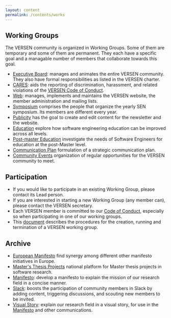 ```yaml
---
layout: content
permalink: /contents/works
---
```


## Working Groups

The VERSEN community is organized in Working Groups. Some of them are temporary and some of them are permanent. They each have a specific goal and a managable number of members that collaborate towards this goal.

* [Executive Board](/contents/works/executive-board): manages and animates the entire VERSEN community. They also have formal responsibilities as listed in the VERSEN charter.
* [CARES](/contents/works/cares): aids the reporting of discrimination, harassment, and related violations of the [VERSEN Code of Conduct](/contents/about/code-of-conduct).
* [Web](/contents/works/web): manages, implements and maintains the VERSEN website, the member administration and mailing lists.
* [Symposium](/contents/works/symposium) comprises the people that organize the yearly SEN symposium. Its members are different every year.
* [Publicity](/contents/works/publicity) has the goal to create and edit content for the newsletter and the website.
* [Education](/contents/works/education) explore how software engineering education can be improved across all levels.
* [Post-master Education](/contents/works/se-postmaster) investigate the needs of Software Engineers for education at the post-Master level.
* [Communication Plan](/contents/works/communication-plan) formulation of a strategic communication plan.
* [Community Events](/contents/works/community-events) organization of regular opportunities for the VERSEN community to meet.

## Participation

* If you would like to participate in an existing Working Group, please contact its Lead person.
* If you are interested in starting a new Working Group (any member can), please contact the VERSEN secretary.
* Each VERSEN member is committed to our [Code of Conduct](/contents/about/code-of-conduct), especially so when participating in one of our working groups.
* This [document](/assets/pdf/working-groups.pdf) describes the procedures for the creation, running and termination of a VERSEN working group.


## Archive

* [European Manifesto](/contents/works/european-manifesto) find synergy among different other manifesto initiatives in Europe.
* [Master's Thesis Projects](/contents/works/masters-thesis-projects) national platform for Master thesis projects in software research.
* [Manifesto](/contents/works/manifesto): develop a manifesto to explain the mission of our research field in a concise manner.
* [Slack](/contents/works/slack): boosts the participation of community members in Slack by adding content, triggering discussions, and scouting new members to be invited.
* [Visual Story](/contents/works/visual-story): explain our research field in a visual story, for use in the [Manifesto](/contents/manifesto) and other communications.
